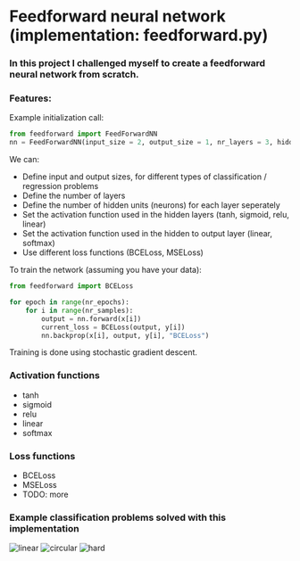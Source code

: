 # Feedforward neural network (implementation: feedforward.py)
### In this project I challenged myself to create a feedforward neural network from scratch.

### Features:
Example initialization call: <br>
```python
from feedforward import FeedForwardNN
nn = FeedForwardNN(input_size = 2, output_size = 1, nr_layers = 3, hidden_units = [10, 10, 10], activation = "relu", output_activation = "sigmoid")
```

We can:
- Define input and output sizes, for different types of classification / regression problems
- Define the number of layers
- Define the number of hidden units (neurons) for each layer seperately
- Set the activation function used in the hidden layers (tanh, sigmoid, relu, linear)
- Set the activation function used in the hidden to output layer (linear, softmax)
- Use different loss functions (BCELoss, MSELoss)

To train the network (assuming you have your data): <br>
```python
from feedforward import BCELoss

for epoch in range(nr_epochs):
    for i in range(nr_samples):
        output = nn.forward(x[i])
        current_loss = BCELoss(output, y[i])
        nn.backprop(x[i], output, y[i], "BCELoss")
```
Training is done using stochastic gradient descent.

### Activation functions
- tanh
- sigmoid
- relu
- linear
- softmax

### Loss functions
- BCELoss
- MSELoss
- TODO: more

### Example classification problems solved with this implementation
![linear](https://user-images.githubusercontent.com/38500350/232071239-6275f3a5-99e0-4585-95b2-990f5405019f.png)
![circular](https://user-images.githubusercontent.com/38500350/232071273-587087c4-4c9e-436d-9e9a-1e6ae9f423ad.png)
![hard](https://user-images.githubusercontent.com/38500350/232071315-485a37d2-5510-4e1b-8fd8-e4a45acd0a03.png)


